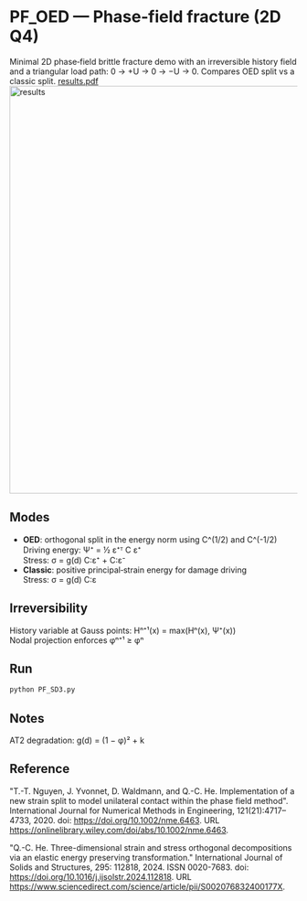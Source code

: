 # PF_OED — Phase‑field fracture (2D Q4)

Minimal 2D phase‑field brittle fracture demo with an irreversible history field and a triangular load path: 0 → +U → 0 → −U → 0. Compares OED split vs a classic split.
[results.pdf](https://github.com/user-attachments/files/22141236/results.pdf)
<img width="1001" height="713" alt="results" src="https://github.com/user-attachments/assets/d9a2fe5c-99b3-4b6e-8c6d-7099daaaa684" />

## Modes
- **OED**: orthogonal split in the energy norm using C^(1/2) and C^(-1/2)  
  Driving energy: Ψ⁺ = ½ ε⁺ᵀ C ε⁺  
  Stress: σ = g(d) C:ε⁺ + C:ε⁻
- **Classic**: positive principal‑strain energy for damage driving  
  Stress: σ = g(d) C:ε

## Irreversibility
History variable at Gauss points: Hⁿ⁺¹(x) = max(Hⁿ(x), Ψ⁺(x))  
Nodal projection enforces φⁿ⁺¹ ≥ φⁿ

## Run
```bash
python PF_SD3.py
```

## Notes
AT2 degradation: g(d) = (1 − φ)² + k

## Reference
"T.-T. Nguyen, J. Yvonnet, D. Waldmann, and Q.-C. He. Implementation of a new strain split to model unilateral contact within the phase field method". 
International Journal for Numerical Methods in Engineering, 121(21):4717–4733, 2020. doi: https://doi.org/10.1002/nme.6463. 
URL https://onlinelibrary.wiley.com/doi/abs/10.1002/nme.6463.

"Q.-C. He. Three-dimensional strain and stress orthogonal decompositions via an elastic energy preserving transformation." 
International Journal of Solids and Structures, 295: 112818, 2024. ISSN 0020-7683. doi: https://doi.org/10.1016/j.ijsolstr.2024.112818. 
URL https://www.sciencedirect.com/science/article/pii/S002076832400177X.
